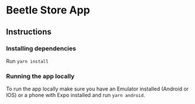 # Beetle Store App

## Instructions

### Installing dependencies

Run `yarn install`

### Running the app locally

To run the app locally make sure you have an Emulator installed (Android or IOS) or a phone with Expo installed and run `yarn android`.
